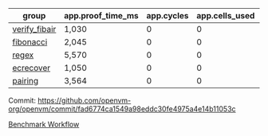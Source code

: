 | group | app.proof_time_ms | app.cycles | app.cells_used | leaf.proof_time_ms | leaf.cycles | leaf.cells_used |
| -- | -- | -- | -- | -- | -- | -- |
| [verify_fibair](https://github.com/openvm-org/openvm/blob/benchmark-results/benchmarks-pr/1884/verify_fibair-fad6774ca1549a98eddc30fe4975a4e14b11053c.md) | 1,030 |  0 |  0 |- | - | - |
| [fibonacci](https://github.com/openvm-org/openvm/blob/benchmark-results/benchmarks-pr/1884/fibonacci-fad6774ca1549a98eddc30fe4975a4e14b11053c.md) | 2,045 |  0 |  0 |- | - | - |
| [regex](https://github.com/openvm-org/openvm/blob/benchmark-results/benchmarks-pr/1884/regex-fad6774ca1549a98eddc30fe4975a4e14b11053c.md) | 5,570 |  0 |  0 |- | - | - |
| [ecrecover](https://github.com/openvm-org/openvm/blob/benchmark-results/benchmarks-pr/1884/ecrecover-fad6774ca1549a98eddc30fe4975a4e14b11053c.md) | 1,050 |  0 |  0 |- | - | - |
| [pairing](https://github.com/openvm-org/openvm/blob/benchmark-results/benchmarks-pr/1884/pairing-fad6774ca1549a98eddc30fe4975a4e14b11053c.md) | 3,564 |  0 |  0 |- | - | - |


Commit: https://github.com/openvm-org/openvm/commit/fad6774ca1549a98eddc30fe4975a4e14b11053c

[Benchmark Workflow](https://github.com/openvm-org/openvm/actions/runs/16403500652)
